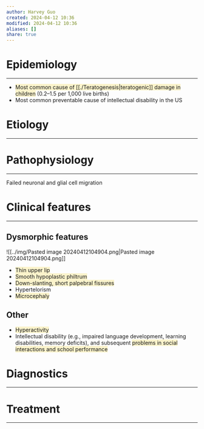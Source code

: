```yaml
---
author: Harvey Guo
created: 2024-04-12 10:36
modified: 2024-04-12 10:36
aliases: []
share: true
---
```

# Epidemiology
---
- <span style="background:rgba(240, 200, 0, 0.2)">Most common cause of [[./Teratogenesis|teratogenic]] damage in children</span> (0.2–1.5 per 1,000 live births) 
- Most common preventable cause of intellectual disability in the US

# Etiology
---


# Pathophysiology
---
Failed neuronal and glial cell migration

# Clinical features
---
## Dysmorphic features
![[../img/Pasted image 20240412104904.png|Pasted image 20240412104904.png]]
- <span style="background:rgba(240, 200, 0, 0.2)">Thin upper lip</span>
- <span style="background:rgba(240, 200, 0, 0.2)">Smooth hypoplastic philtrum</span>
- <span style="background:rgba(240, 200, 0, 0.2)">Down-slanting, short palpebral fissures</span>
- Hypertelorism
- <span style="background:rgba(240, 200, 0, 0.2)">Microcephaly</span>
## Other
- <span style="background:rgba(240, 200, 0, 0.2)">Hyperactivity</span>
- Intellectual disability (e.g., impaired language development, learning disabilities, memory deficits), and subsequent <span style="background:rgba(240, 200, 0, 0.2)">problems in social interactions and school performance</span>

# Diagnostics
---


# Treatment
---

